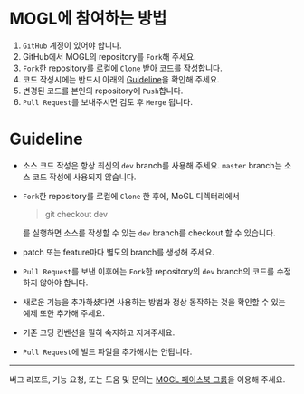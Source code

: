
# MOGL에 참여하는 방법

1. `GitHub` 계정이 있어야 합니다.
1. GitHub에서 MOGL의 repository를 `Fork`해 주세요.
1. `Fork`한 repository를 로컬에 `Clone` 받아 코드를 작성합니다.
1. 코드 작성시에는 반드시 아래의 [Guideline](#Guideline)을 확인해 주세요.
1. 변경된 코드를 본인의 repository에 `Push`합니다.
1. `Pull Request`를 보내주시면 검토 후 `Merge` 됩니다.

# Guideline

* 소스 코드 작성은 항상 최신의 `dev` branch를 사용해 주세요. `master` branch는 소스 코드 작성에 사용되지 않습니다.

* `Fork`한 repository를 로컬에 `Clone` 한 후에, MoGL 디렉터리에서

	> git checkout dev
 
	를 실행하면 소스를 작성할 수 있는 `dev` branch를 checkout 할 수 있습니다.

* patch 또는 feature마다 별도의 branch를 생성해 주세요.

* `Pull Request`를 보낸 이후에는 `Fork`한 repository의 `dev` branch의 코드를 수정하지 않아야 합니다.

* 새로운 기능을 추가하셨다면 사용하는 방법과 정상 동작하는 것을 확인할 수 있는 예제 또한 추가해 주세요.

* 기존 코딩 컨벤션을 필히 숙지하고 지켜주세요.

* `Pull Request`에 빌드 파일을 추가해서는 안됩니다.

_ _ _

버그 리포트, 기능 요청, 또는 도움 및 문의는 [MOGL 페이스북 그룹](https://www.facebook.com/groups/MObilewebGL)을 이용해 주세요.
